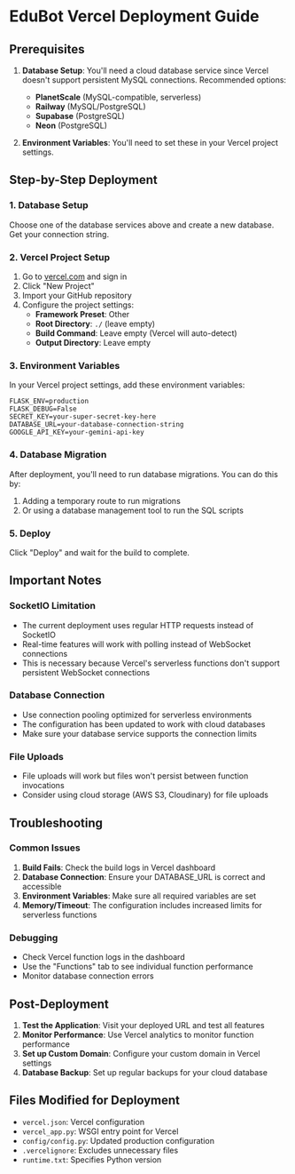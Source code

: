 # EduBot Vercel Deployment Guide

## Prerequisites

1. **Database Setup**: You'll need a cloud database service since Vercel doesn't support persistent MySQL connections. Recommended options:
   - **PlanetScale** (MySQL-compatible, serverless)
   - **Railway** (MySQL/PostgreSQL)
   - **Supabase** (PostgreSQL)
   - **Neon** (PostgreSQL)

2. **Environment Variables**: You'll need to set these in your Vercel project settings.

## Step-by-Step Deployment

### 1. Database Setup
Choose one of the database services above and create a new database. Get your connection string.

### 2. Vercel Project Setup
1. Go to [vercel.com](https://vercel.com) and sign in
2. Click "New Project"
3. Import your GitHub repository
4. Configure the project settings:
   - **Framework Preset**: Other
   - **Root Directory**: `./` (leave empty)
   - **Build Command**: Leave empty (Vercel will auto-detect)
   - **Output Directory**: Leave empty

### 3. Environment Variables
In your Vercel project settings, add these environment variables:

```
FLASK_ENV=production
FLASK_DEBUG=False
SECRET_KEY=your-super-secret-key-here
DATABASE_URL=your-database-connection-string
GOOGLE_API_KEY=your-gemini-api-key
```

### 4. Database Migration
After deployment, you'll need to run database migrations. You can do this by:
1. Adding a temporary route to run migrations
2. Or using a database management tool to run the SQL scripts

### 5. Deploy
Click "Deploy" and wait for the build to complete.

## Important Notes

### SocketIO Limitation
- The current deployment uses regular HTTP requests instead of SocketIO
- Real-time features will work with polling instead of WebSocket connections
- This is necessary because Vercel's serverless functions don't support persistent WebSocket connections

### Database Connection
- Use connection pooling optimized for serverless environments
- The configuration has been updated to work with cloud databases
- Make sure your database service supports the connection limits

### File Uploads
- File uploads will work but files won't persist between function invocations
- Consider using cloud storage (AWS S3, Cloudinary) for file uploads

## Troubleshooting

### Common Issues

1. **Build Fails**: Check the build logs in Vercel dashboard
2. **Database Connection**: Ensure your DATABASE_URL is correct and accessible
3. **Environment Variables**: Make sure all required variables are set
4. **Memory/Timeout**: The configuration includes increased limits for serverless functions

### Debugging
- Check Vercel function logs in the dashboard
- Use the "Functions" tab to see individual function performance
- Monitor database connection errors

## Post-Deployment

1. **Test the Application**: Visit your deployed URL and test all features
2. **Monitor Performance**: Use Vercel analytics to monitor function performance
3. **Set up Custom Domain**: Configure your custom domain in Vercel settings
4. **Database Backup**: Set up regular backups for your cloud database

## Files Modified for Deployment

- `vercel.json`: Vercel configuration
- `vercel_app.py`: WSGI entry point for Vercel
- `config/config.py`: Updated production configuration
- `.vercelignore`: Excludes unnecessary files
- `runtime.txt`: Specifies Python version
